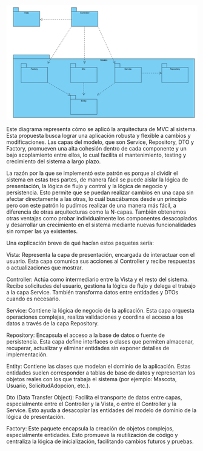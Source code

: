 ![Diagrama Arquitectura](../diagramas/diagrama-arquitectura.png)

Este diagrama representa cómo se aplicó la arquitectura de MVC al sistema. Esta propuesta busca lograr una aplicación robusta y flexible a cambios y modificaciones. Las capas del modelo, que son Service, Repository, DTO y Factory, promueven una alta cohesión dentro de cada componente y un bajo acoplamiento entre ellos, lo cual facilita el mantenimiento, testing y crecimiento del sistema a largo plazo.


La razón por la que se implementó este patrón es porque al dividir el sistema en estas tres partes, de manera fácil se puede aislar la lógica de presentación, la lógica de flujo y control y la lógica de negocio y persistencia. Esto permite que se puedan realizar cambios en una capa sin afectar directamente a las otras, lo cuál buscábamos desde un principio pero con este patrón lo pudimos realizar de una manera más fácil, a diferencia de otras arquitecturas como la N-capas. También obtenemos otras ventajas como probar individualmente los componentes desacoplados y desarrollar un crecimiento en el sistema mediante nuevas funcionalidades sin romper las ya existentes. 


Una explicación breve de qué hacían estos paquetes sería:


Vista: Representa la capa de presentación, encargada de interactuar con el usuario. Esta capa comunica sus acciones al Controller y recibe respuestas o actualizaciones que mostrar.

Controller: Actúa como intermediario entre la Vista y el resto del sistema. Recibe solicitudes del usuario, gestiona la lógica de flujo y delega el trabajo a la capa Service. También transforma datos entre entidades y DTOs cuando es necesario.

Service: Contiene la lógica de negocio de la aplicación. Esta capa orquesta operaciones complejas, realiza validaciones y coordina el acceso a los datos a través de la capa Repository.

Repository: Encapsula el acceso a la base de datos o fuente de persistencia. Esta capa define interfaces o clases que permiten almacenar, recuperar, actualizar y eliminar entidades sin exponer detalles de implementación.

Entity: Contiene las clases que modelan el dominio de la aplicación. Estas entidades suelen corresponder a tablas de base de datos y representan los objetos reales con los que trabaja el sistema (por ejemplo: Mascota, Usuario, SolicitudAdopcion, etc.).

Dto (Data Transfer Object): Facilita el transporte de datos entre capas, especialmente entre el Controller y la Vista, o entre el Controller y la Service. Esto ayuda a desacoplar las entidades del modelo de dominio de la lógica de presentación.

Factory: Este paquete encapsula la creación de objetos complejos, especialmente entidades. Esto promueve la reutilización de código y centraliza la lógica de inicialización, facilitando cambios futuros y pruebas.

